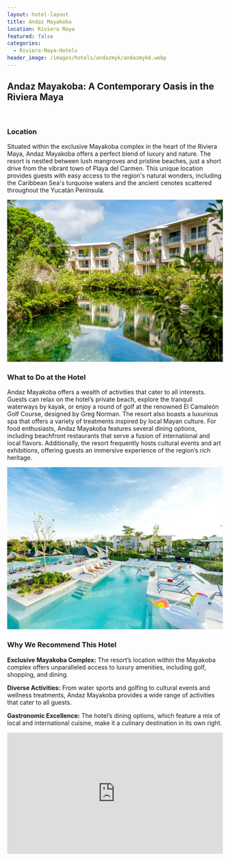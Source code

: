 ```yaml
---
layout: hotel-layout
title: Andaz Mayakoba
location: Riviera Maya
featured: false
categories:
  - Riviera-Maya-Hotels
header_image: /images/hotels/andazmyk/andazmyk8.webp
---
```

## Andaz Mayakoba: A Contemporary Oasis in the Riviera Maya

&nbsp;

### Location

Situated within the exclusive Mayakoba complex in the heart of the Riviera Maya, Andaz Mayakoba offers a perfect blend of luxury and nature. The resort is nestled between lush mangroves and pristine beaches, just a short drive from the vibrant town of Playa del Carmen. This unique location provides guests with easy access to the region's natural wonders, including the Caribbean Sea's turquoise waters and the ancient cenotes scattered throughout the Yucatán Peninsula.

![](/images/hotels/andazmyk/andazmyk6.webp)

### What to Do at the Hotel

Andaz Mayakoba offers a wealth of activities that cater to all interests. Guests can relax on the hotel’s private beach, explore the tranquil waterways by kayak, or enjoy a round of golf at the renowned El Camaleón Golf Course, designed by Greg Norman. The resort also boasts a luxurious spa that offers a variety of treatments inspired by local Mayan culture. For food enthusiasts, Andaz Mayakoba features several dining options, including beachfront restaurants that serve a fusion of international and local flavors. Additionally, the resort frequently hosts cultural events and art exhibitions, offering guests an immersive experience of the region’s rich heritage.

![](/images/hotels/andazmyk/andazmyk1.webp)

### Why We Recommend This Hotel

**Exclusive Mayakoba Complex:** The resort’s location within the Mayakoba complex offers unparalleled access to luxury amenities, including golf, shopping, and dining.&nbsp;

**Diverse Activities:** From water sports and golfing to cultural events and wellness treatments, Andaz Mayakoba provides a wide range of activities that cater to all guests.&nbsp;

**Gastronomic Excellence:** The hotel’s dining options, which feature a mix of local and international cuisine, make it a culinary destination in its own right.

<style>.embed-container { position: relative; padding-bottom: 56.25%; height: 0; overflow: hidden; max-width: 100%; } .embed-container iframe, .embed-container object, .embed-container embed { position: absolute; top: 0; left: 0; width: 100%; height: 100%; }</style>

<div class="embed-container"><iframe src="https://videos.hyatt.com/andaz_mayakoba_summer_mast.mp4" frameborder="0" allowfullscreen=""></iframe></div>